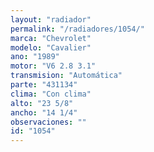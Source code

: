 ```yaml
---
layout: "radiador"
permalink: "/radiadores/1054/"
marca: "Chevrolet"
modelo: "Cavalier"
ano: "1989"
motor: "V6 2.8 3.1"
transmision: "Automática"
parte: "431134"
clima: "Con clima"
alto: "23 5/8"
ancho: "14 1/4"
observaciones: ""
id: "1054"
---
```


